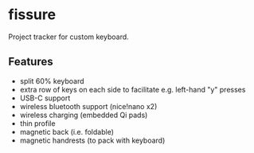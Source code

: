 # fissure
Project tracker for custom keyboard.

## Features

* split 60% keyboard
* extra row of keys on each side to facilitate e.g. left-hand "y" presses
* USB-C support
* wireless bluetooth support (nice!nano x2)
* wireless charging (embedded Qi pads)
* thin profile
* magnetic back (i.e. foldable)
* magnetic handrests (to pack with keyboard)
